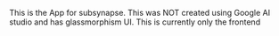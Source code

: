 This is the App for subsynapse. This was NOT created using Google AI studio and has glassmorphism UI. This is currently only the frontend

